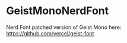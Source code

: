 # GeistMonoNerdFont

Nerd Font patched version of Geist Mono here: https://github.com/vercel/geist-font
